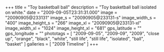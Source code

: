+++
title = "Toy basketball ball"
description = "Toy basketball ball isolated on white."
date = "2009-09-05T23:31:31.000"
image = "20090905@233131"
image_s = "20090905@233131-s"
image_width_s = "400"
image_height_s = "266"
image_xl = "20090905@233131-xl"
image_width_xl = "1024"
image_height_xl = "681"
gps_latitude = ""
gps_longitude = ""
phototags = [ "2009-09-05", "2009-09", "2009", "close up", "orange", "black", "white", "still life", "still life", "isolated", "ball", "basket" ]
galleries = [ "2009 Timeline" ]
+++
